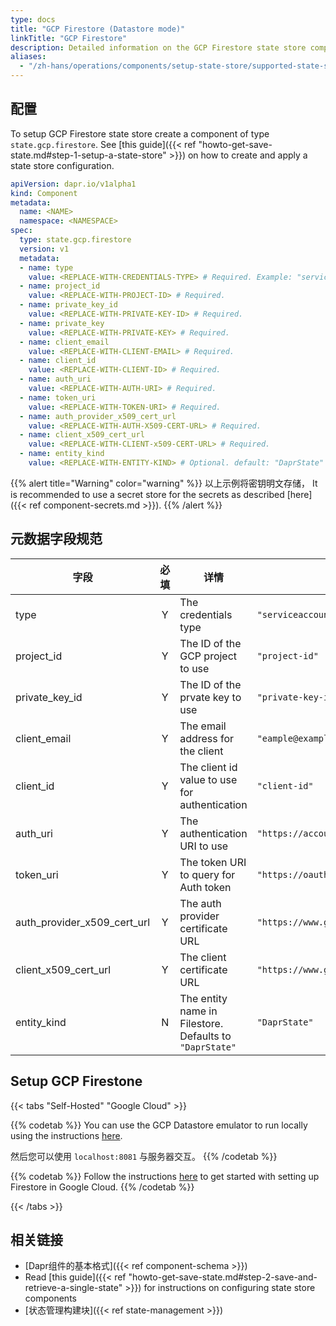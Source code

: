 ```yaml
---
type: docs
title: "GCP Firestore (Datastore mode)"
linkTitle: "GCP Firestore"
description: Detailed information on the GCP Firestore state store component
aliases:
  - "/zh-hans/operations/components/setup-state-store/supported-state-stores/setup-firestore/"
---
```


## 配置

To setup GCP Firestore state store create a component of type `state.gcp.firestore`. See [this guide]({{< ref "howto-get-save-state.md#step-1-setup-a-state-store" >}}) on how to create and apply a state store configuration.


```yaml
apiVersion: dapr.io/v1alpha1
kind: Component
metadata:
  name: <NAME>
  namespace: <NAMESPACE>
spec:
  type: state.gcp.firestore
  version: v1
  metadata:
  - name: type
    value: <REPLACE-WITH-CREDENTIALS-TYPE> # Required. Example: "serviceaccount"
  - name: project_id
    value: <REPLACE-WITH-PROJECT-ID> # Required.
  - name: private_key_id
    value: <REPLACE-WITH-PRIVATE-KEY-ID> # Required.
  - name: private_key
    value: <REPLACE-WITH-PRIVATE-KEY> # Required.
  - name: client_email
    value: <REPLACE-WITH-CLIENT-EMAIL> # Required.
  - name: client_id
    value: <REPLACE-WITH-CLIENT-ID> # Required.
  - name: auth_uri
    value: <REPLACE-WITH-AUTH-URI> # Required.
  - name: token_uri
    value: <REPLACE-WITH-TOKEN-URI> # Required.
  - name: auth_provider_x509_cert_url
    value: <REPLACE-WITH-AUTH-X509-CERT-URL> # Required.
  - name: client_x509_cert_url
    value: <REPLACE-WITH-CLIENT-x509-CERT-URL> # Required.
  - name: entity_kind
    value: <REPLACE-WITH-ENTITY-KIND> # Optional. default: "DaprState"
```

{{% alert title="Warning" color="warning" %}}
以上示例将密钥明文存储， It is recommended to use a secret store for the secrets as described [here]({{< ref component-secrets.md >}}).
{{% /alert %}}

## 元数据字段规范

| 字段                              | 必填 | 详情                                                      | Example                                                 |
| ------------------------------- |:--:| ------------------------------------------------------- | ------------------------------------------------------- |
| type                            | Y  | The credentials type                                    | `"serviceaccount"`                                      |
| project_id                      | Y  | The ID of the GCP project to use                        | `"project-id"`                                          |
| private_key_id                | Y  | The ID of the prvate key to use                         | `"private-key-id"`                                      |
| client_email                    | Y  | The email address for the client                        | `"eample@example.com"`                                  |
| client_id                       | Y  | The client id value to use for authentication           | `"client-id"`                                           |
| auth_uri                        | Y  | The authentication URI to use                           | `"https://accounts.google.com/o/oauth2/auth"`           |
| token_uri                       | Y  | The token URI to query for Auth token                   | `"https://oauth2.googleapis.com/token"`                 |
| auth_provider_x509_cert_url | Y  | The auth provider certificate URL                       | `"https://www.googleapis.com/oauth2/v1/certs"`          |
| client_x509_cert_url          | Y  | The client certificate URL                              | `"https://www.googleapis.com/robot/v1/metadata/x509/x"` |
| entity_kind                     | N  | The entity name in Filestore. Defaults to `"DaprState"` | `"DaprState"`                                           |

## Setup GCP Firestone

{{< tabs "Self-Hosted" "Google Cloud" >}}

{{% codetab %}}
You can use the GCP Datastore emulator to run locally using the instructions [here](https://cloud.google.com/datastore/docs/tools/datastore-emulator).

然后您可以使用 `localhost:8081` 与服务器交互。
{{% /codetab %}}

{{% codetab %}}
Follow the instructions [here](https://cloud.google.com/datastore/docs/quickstart) to get started with setting up Firestore in Google Cloud.
{{% /codetab %}}

{{< /tabs >}}


## 相关链接
- [Dapr组件的基本格式]({{< ref component-schema >}})
- Read [this guide]({{< ref "howto-get-save-state.md#step-2-save-and-retrieve-a-single-state" >}}) for instructions on configuring state store components
- [状态管理构建块]({{< ref state-management >}})
